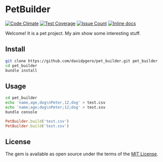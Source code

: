 # PetBuilder
[![Code Climate](https://codeclimate.com/github/davidpgero/pet_builder/badges/gpa.svg)](https://codeclimate.com/github/davidpgero/pet_builder)
[![Test Coverage](https://codeclimate.com/github/davidpgero/pet_builder/badges/coverage.svg)](https://codeclimate.com/github/davidpgero/pet_builder/coverage)
[![Issue Count](https://codeclimate.com/github/davidpgero/pet_builder/badges/issue_count.svg)](https://codeclimate.com/github/davidpgero/pet_builder)
[![Inline docs](http://inch-ci.org/github/davidpgero/pet_builder.svg?branch=master)](http://inch-ci.org/github/davidpgero/pet_builder)

Welcome! It is a pet project. My aim show some interesting stuff.

## Install
```bash
git clone https://github.com/davidpgero/pet_builder.git pet_builder
cd pet_builder
bundle install
```

## Usage
```bash
cd pet_builder
echo 'name,age,dog\nPeter,12,dog' > test.csv
echo 'name;age;dog\nPeter;12;dog' > test.ssv
bundle console
```

```ruby
PetBuilder.build('test.csv')
PetBuilder.build('test.ssv')
```

## License

The gem is available as open source under the terms of the [MIT License](http://opensource.org/licenses/MIT).


